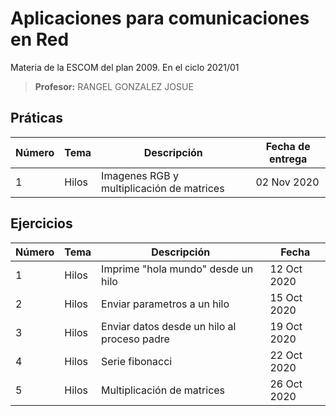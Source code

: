 # Aplicaciones para comunicaciones en Red

Materia de la ESCOM del plan 2009. En el ciclo 2021/01

> **Profesor:** RANGEL GONZALEZ JOSUE

## Práticas

| Número | Tema  | Descripción                               | Fecha de entrega |
|--------|-------|-------------------------------------------|------------------|
| 1      | Hilos | Imagenes RGB y multiplicación de matrices | 02 Nov 2020      |

## Ejercicios

| Número | Tema  | Descripción                                 | Fecha       |
|--------|-------|---------------------------------------------|-------------|
| 1      | Hilos | Imprime "hola mundo" desde un hilo          | 12 Oct 2020 |
| 2      | Hilos | Enviar parametros a un hilo                 | 15 Oct 2020 |
| 3      | Hilos | Enviar datos desde un hilo al proceso padre | 19 Oct 2020 |
| 4      | Hilos | Serie fibonacci                             | 22 Oct 2020 |
| 5      | Hilos | Multiplicación de matrices                  | 26 Oct 2020 |
